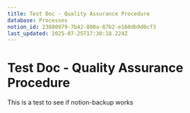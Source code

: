 ```yaml
---
title: Test Doc - Quality Assurance Procedure
database: Processes
notion_id: 23880979-7b42-800a-87b2-e160db9d0cf3
last_updated: 2025-07-25T17:30:18.224Z
---
```


# Test Doc - Quality Assurance Procedure


This is a test to see if notion-backup works

